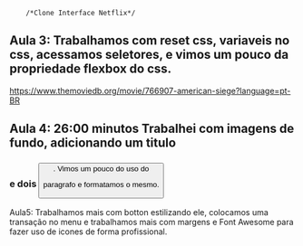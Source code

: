 		/*Clone Interface Netflix*/

Aula 3:
Trabalhamos com reset css, variaveis no css,
acessamos seletores, e vimos um pouco da propriedade
flexbox do css.
--------------------------------------------------------------------
https://www.themoviedb.org/movie/766907-american-siege?language=pt-BR

Aula 4:  26:00 minutos
Trabalhei com imagens de fundo, adicionando um titulo <h3> e dois <button>.
Vimos um pouco do uso do <p> paragrafo e formatamos o mesmo.
---------------------------------------------------------------------

Aula5:
Trabalhamos mais com botton estilizando ele, colocamos uma transação no menu
e trabalhamos mais com margens e Font Awesome para fazer uso de icones de forma profissional.
